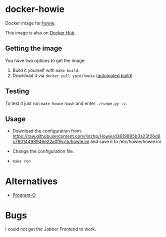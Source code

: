 # docker-howie

Docker image for [howie].

This image is also on [Docker Hub].

## Getting the image

You have two options to get the image:

1. Build it yourself with `make build`.
2. Download it via `docker pull ypid/howie` ([automated build][Docker Hub])

## Testing

To test it just run `make howie-bash` and enter `./runme.py -v`.

## Usage

* Download the configuration from: https://raw.githubusercontent.com/linzhp/Howie/d3619895b3a23f26d6c78014498946e22a0f9ccb/howie.ini and save it to /etc/howie/howie.ini

* Change the configuration file.

* `make run`

# Alternatives

* [Program-O](https://github.com/ypid/docker-program-o)

# Bugs
I could not get the Jabber Frontend to work.

[howie]: https://github.com/ypid/Howie
[Docker Hub]: https://registry.hub.docker.com/u/ypid/howie/
